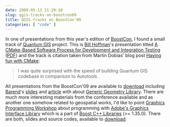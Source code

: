 ```yaml
---
date: 2009-05-13 21:29:10
slug: qgis-tracks-on-boostcon09
title: QGIS tracks on BoostCon'09
categories: [ "code" ]
---
```


In one of presentations from this year's edition of [BoostCon](http://www.boostcon.com/), I found a small track of [Quantum GIS](http://qgis.org/) project. This is [Bill Hoffman](http://www.kitware.com/company/team/hoffman.html)'s presentation titled [A CMake-Based Software Process for Development and Integration Testing](http://www.boostcon.com/program/sessions#hoffman-king-a-cmake-based-software-process-for-development-and) ([PDF](http://www.boostcon.com/site-media/var/sphene/sphwiki/attachment/2009/05/01/cmake-kitware.pdf)) and the track is citation taken from Martin Dobias' blog post [Having fun with CMake](http://blog.qgis.org/?q=node/16):



> I was quite surprised with the speed of building Quantum GIS codebase in comparison to Autotools.





All presentations from the BoostCon'09 are available to [download](http://www.boostcon.com/community/wiki/show/private/2009/) including [Barend](http://lists.osgeo.org/pipermail/discuss/2009-February/005002.html)'s [slides](http://www.boostcon.com/site-media/var/sphene/sphwiki/attachment/2009/05/01/ggl.pdf) and [article](http://www.boostcon.com/site-media/var/sphene/sphwiki/attachment/2009/05/05/GGL_Paper.pdf) with about [Generic Geometry Library](http://www.boostcon.com/program/sessions#gehrels-lalande-a-generic-geometry-library). There are much more interesting materials from the conference available and as another one somehow related to geospatial works, I'd like to point [Graphics Programming Workshop](http://www.boostcon.com/program/sessions#brinkman-graphics-programming-workshop-chart-library) about programming with [Adobe's Graphics Interface Library](http://opensource.adobe.com/wiki/display/gil/Generic+Image+Library) which is a part of [Boost C++ Libraries](http://www.boost.org/doc/libs/?view=category_Image-processing) (>= 1.35.0). There are both, slides and source codes, available to [download](http://www.reportbase.com/boostcon09.html).
